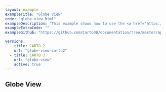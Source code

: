 ```yaml
---
layout: example
exampleTitle: "Globe View"
code: "globe-view.html"
exampleDescription: "This example shows how to use the <a href='https://deck.gl/docs/api-reference/core/globe-view' target='_blank'>GlobeView</a> to create a view that projects the earth onto a 3D globe."
exampleExtraCode: ""
exampleGithub: "https://github.com/CartoDB/documentation/tree/master/app/content/deck-gl/examples/advanced-examples/globe-view.html"

versions:
  - title: CARTO 2
    url: "globe-view-carto2"
  - title: CARTO 3
    url: "globe-view"
    active: true
---
```

## Globe View
